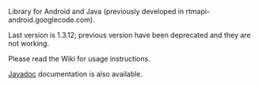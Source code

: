 Library for Android and Java (previously developed in rtmapi-android.googlecode.com).

Last version is 1.3.12; previous version have been deprecated and they are not working.

Please read the Wiki for usage instructions.

[Javadoc](http://bova82.github.io/rtmapi-javadoc/) documentation is also available.


